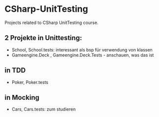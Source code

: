 # CSharp-UnitTesting
Projects related to CSharp UnitTesting course.

## 2 Projekte in Unittesting:
- School, School.tests: interessant als bsp für verwendung von klassen
- Gameengine.Deck , Gameengine.Deck.Tests - anschauen, was das ist

## in TDD
- Poker, Poker.tests

## in Mocking
- Cars, Cars.tests: zum studieren
